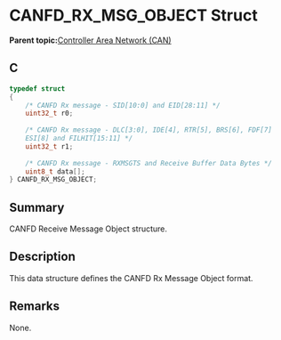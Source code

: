 # CANFD\_RX\_MSG\_OBJECT Struct

**Parent topic:**[Controller Area Network \(CAN\)](GUID-9E2CB6D3-5052-4DCE-9DD7-68CC12674833.md)

## C

```c
typedef struct
{
    /* CANFD Rx message - SID[10:0] and EID[28:11] */
    uint32_t r0;
    
    /* CANFD Rx message - DLC[3:0], IDE[4], RTR[5], BRS[6], FDF[7]
    ESI[8] and FILHIT[15:11] */
    uint32_t r1;
    
    /* CANFD Rx message - RXMSGTS and Receive Buffer Data Bytes */
    uint8_t data[];
} CANFD_RX_MSG_OBJECT;

```

## Summary

CANFD Receive Message Object structure.

## Description

This data structure defines the CANFD Rx Message Object format.

## Remarks

None.

